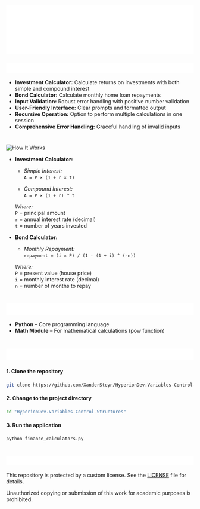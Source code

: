 <h1 align="center">
  <img src="https://github.com/XanderSteyn/xandersteyn/blob/main/IGNORE/Headers/Tasks/Variables%20and%20Control%20Structures.svg" width="100%" height="130px" alt="Variables and Control Structures - CLI Investment & Bond Calculator"/><br>
</h1>

<img src="https://github.com/XanderSteyn/xandersteyn/blob/main/IGNORE/Headers/Repos/Features.svg" alt="Features" height="25px"/>

- **Investment Calculator:** Calculate returns on investments with both simple and compound interest
- **Bond Calculator:** Calculate monthly home loan repayments
- **Input Validation:** Robust error handling with positive number validation
- **User-Friendly Interface:** Clear prompts and formatted output
- **Recursive Operation:** Option to perform multiple calculations in one session
- **Comprehensive Error Handling:** Graceful handling of invalid inputs

<h1></h1>

<img src="https://github.com/XanderSteyn/xandersteyn/blob/main/IGNORE/Headers/How%20It%20Works.svg" alt="How It Works" height="25px"/>

- **Investment Calculator:**

  - *Simple Interest:*  
    `A = P × (1 + r × t)`

  - *Compound Interest:*  
    `A = P × (1 + r) ^ t`

  *Where:*  
  `P` = principal amount  
  `r` = annual interest rate (decimal)  
  `t` = number of years invested

- **Bond Calculator:**

  - *Monthly Repayment:*  
    `repayment = (i × P) / (1 - (1 + i) ^ (-n))`

  *Where:*  
  `P` = present value (house price)  
  `i` = monthly interest rate (decimal)  
  `n` = number of months to repay

<h1></h1>

<img src="https://github.com/XanderSteyn/xandersteyn/blob/main/IGNORE/Headers/Repos/Technologies%20Used.svg" alt="Technologies Used" height="30px"/>

- **Python** – Core programming language
- **Math Module** – For mathematical calculations (pow function)

<h1></h1>

<img src="https://github.com/XanderSteyn/xandersteyn/blob/main/IGNORE/Headers/Repos/Setup%20Instructions.svg" alt="Setup Instructions" height="30px"/>

#### 1. Clone the repository
```bash
git clone https://github.com/XanderSteyn/HyperionDev.Variables-Control-Structures/
```

#### 2. Change to the project directory
```bash
cd "HyperionDev.Variables-Control-Structures"
```

#### 3. Run the application
```bash
python finance_calculators.py
```

<h1></h1>

<img src="https://github.com/XanderSteyn/xandersteyn/blob/main/IGNORE/Headers/License.svg" alt="License" height="25px"/>

This repository is protected by a custom license. See the [LICENSE](LICENSE) file for details.

Unauthorized copying or submission of this work for academic purposes is prohibited.

